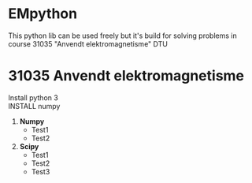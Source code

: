 # EMpython
This python lib can be used freely but it's build for solving problems in course 31035 "Anvendt elektromagnetisme" DTU


<h1>31035 Anvendt elektromagnetisme</h1>

Install python 3 </br>
INSTALL numpy
<ol type="1">
 <li><b>Numpy</b>
  <ul>
   <li>Test1</li>
   <li>Test2</li>
  </ul>
 </li>
 <li><b>Scipy</b>
  <ul>
   <li>Test1</li>
   <li>Test2</li>
   <li>Test3</li>
  </ul></li>
 

</ol>